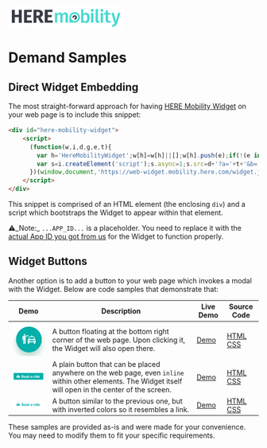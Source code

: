 ![HERE Mobility](logo.png "HERE Mobility")
# Demand Samples

## Direct Widget Embedding

The most straight-forward approach for having [HERE Mobility Widget](https://mobility.here.com/products/mobility-web-widget) on your web page is to include this snippet:

```html
<div id="here-mobility-widget">
    <script>
      (function(w,i,d,g,e,t){
        var h='HereMobilityWidget';w[h]=w[h]||[];w[h].push(e);if(!(e in w)){w[e]=function(o){w[e].q.push(o)};w[e].q=[{el:g}]}w[e].t=Date.now();
        var s=i.createElement('script');s.async=1;s.src=d+'?a='+t+'&b='+(w[e].t/864e5|0);i.querySelector('#'+g).appendChild(s);
      })(window,document,'https://web-widget.mobility.here.com/widget.js','here-mobility-widget','hmw','...APP_ID...');
    </script>
</div>
```

This snippet is comprised of an HTML element (the enclosing `div`) and a script which bootstraps the Widget to appear within that element.   

⚠️_Note:_ `...APP_ID...` is a placeholder. You need to replace it with the [actual App ID you got from us](https://developer.mobility.here.com/products/webwidget) for the Widget to function properly.

## Widget Buttons

Another option is to add a button to your web page which invokes a modal with the Widget.
Below are code samples that demonstrate that:

| Demo | Description | Live Demo | Source Code |
| --- | --- | --- | --- |
| ![Floating Button](widget/images/btn_float.png "Floating Button") | A button floating at the bottom right corner of the web page. Upon clicking it, the Widget will also open there. | [Demo](https://heremobilitydevelopers.github.io/demand-samples/widget/asset1.html) | [HTML](https://github.com/HereMobilityDevelopers/demand-samples/blob/master/widget/asset1.html) [CSS](widget/asset.css) |
| ![Inline Button](widget/images/btn_inline.png "Inline Button") | A plain button that can be placed anywhere on the web page, even `inline` within other elements. The Widget itself will open in the center of the screen. | [Demo](https://heremobilitydevelopers.github.io/demand-samples/widget/asset2.html) | [HTML](https://github.com/HereMobilityDevelopers/demand-samples/blob/master/widget/asset2.html) [CSS](widget/asset.css) |
| ![Inverted Inline Button](widget/images/btn_inline_inv.png "Inverted Inline Button") | A button similar to the previous one, but with inverted colors so it resembles a link. | [Demo](https://heremobilitydevelopers.github.io/demand-samples/widget/asset3.html) | [HTML](https://github.com/HereMobilityDevelopers/demand-samples/blob/master/widget/asset3.html) [CSS](widget/asset.css) |

These samples are provided as-is and were made for your convenience.
You may need to modify them to fit your specific requirements.
